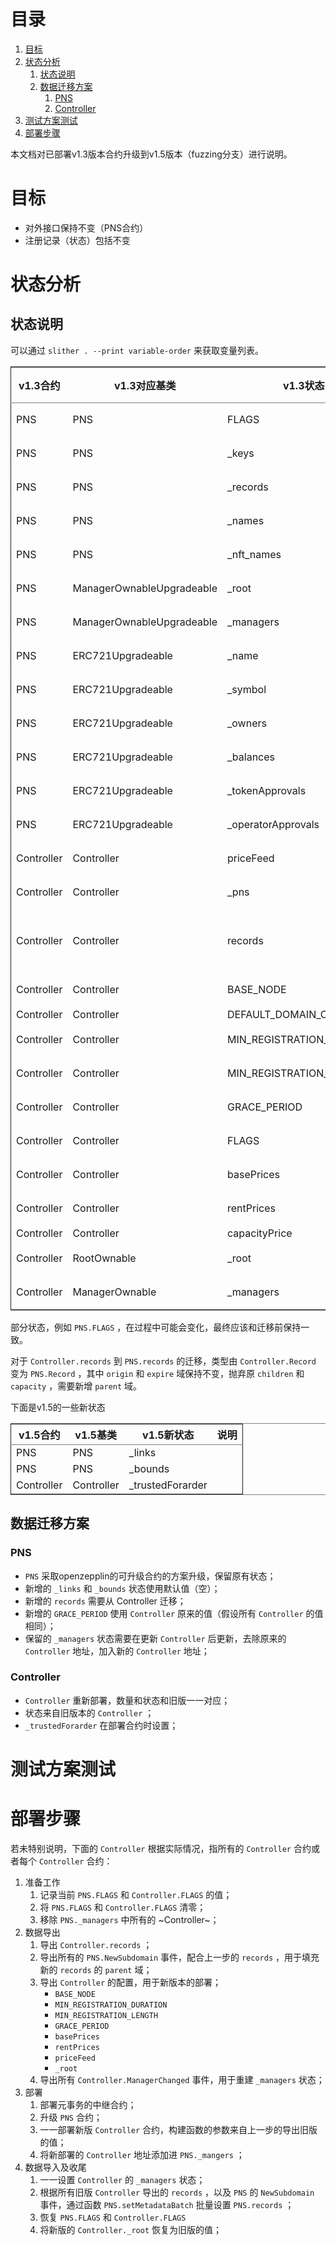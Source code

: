 
# &#30446;&#24405;

1.  [目标](#org6145256)
2.  [状态分析](#org007c0a1)
    1.  [状态说明](#orgf92d2fb)
    2.  [数据迁移方案](#org0b73f2a)
        1.  [PNS](#org00cfe3a)
        2.  [Controller](#orgce56b24)
3.  [测试方案测试](#org633075b)
4.  [部署步骤](#org4ef2979)

本文档对已部署v1.3版本合约升级到v1.5版本（fuzzing分支）进行说明。


<a id="org6145256"></a>

# 目标

-   对外接口保持不变（PNS合约）
-   注册记录（状态）包括不变


<a id="org007c0a1"></a>

# 状态分析


<a id="orgf92d2fb"></a>

## 状态说明

可以通过 `slither . --print variable-order` 来获取变量列表。

<table border="2" cellspacing="0" cellpadding="6" rules="groups" frame="hsides">


<colgroup>
<col  class="org-left" />

<col  class="org-left" />

<col  class="org-left" />

<col  class="org-left" />

<col  class="org-left" />

<col  class="org-left" />

<col  class="org-left" />
</colgroup>
<thead>
<tr>
<th scope="col" class="org-left">v1.3合约</th>
<th scope="col" class="org-left">v1.3对应基类</th>
<th scope="col" class="org-left">v1.3状态</th>
<th scope="col" class="org-left">v1.5合约</th>
<th scope="col" class="org-left">v1.5对应基类</th>
<th scope="col" class="org-left">v1.5状态</th>
<th scope="col" class="org-left">关系</th>
</tr>
</thead>

<tbody>
<tr>
<td class="org-left">PNS</td>
<td class="org-left">PNS</td>
<td class="org-left">FLAGS</td>
<td class="org-left">PNS</td>
<td class="org-left">PNS</td>
<td class="org-left">FLAGS</td>
<td class="org-left">等价</td>
</tr>


<tr>
<td class="org-left">PNS</td>
<td class="org-left">PNS</td>
<td class="org-left">_keys</td>
<td class="org-left">PNS</td>
<td class="org-left">PNS</td>
<td class="org-left">_keys</td>
<td class="org-left">等价</td>
</tr>


<tr>
<td class="org-left">PNS</td>
<td class="org-left">PNS</td>
<td class="org-left">_records</td>
<td class="org-left">PNS</td>
<td class="org-left">PNS</td>
<td class="org-left">_records</td>
<td class="org-left">等价</td>
</tr>


<tr>
<td class="org-left">PNS</td>
<td class="org-left">PNS</td>
<td class="org-left">_names</td>
<td class="org-left">PNS</td>
<td class="org-left">PNS</td>
<td class="org-left">_names</td>
<td class="org-left">等价</td>
</tr>


<tr>
<td class="org-left">PNS</td>
<td class="org-left">PNS</td>
<td class="org-left">_nft_names</td>
<td class="org-left">PNS</td>
<td class="org-left">PNS</td>
<td class="org-left">_nft_names</td>
<td class="org-left">等价</td>
</tr>


<tr>
<td class="org-left">PNS</td>
<td class="org-left">ManagerOwnableUpgradeable</td>
<td class="org-left">_root</td>
<td class="org-left">PNS</td>
<td class="org-left">ManagerOwnableUpgradeable</td>
<td class="org-left">_root</td>
<td class="org-left">等价</td>
</tr>


<tr>
<td class="org-left">PNS</td>
<td class="org-left">ManagerOwnableUpgradeable</td>
<td class="org-left">_managers</td>
<td class="org-left">PNS</td>
<td class="org-left">ManagerOwnableUpgradeable</td>
<td class="org-left">_managers</td>
<td class="org-left">等价</td>
</tr>


<tr>
<td class="org-left">PNS</td>
<td class="org-left">ERC721Upgradeable</td>
<td class="org-left">_name</td>
<td class="org-left">PNS</td>
<td class="org-left">ERC721Upgradeable</td>
<td class="org-left">_name</td>
<td class="org-left">等价</td>
</tr>


<tr>
<td class="org-left">PNS</td>
<td class="org-left">ERC721Upgradeable</td>
<td class="org-left">_symbol</td>
<td class="org-left">PNS</td>
<td class="org-left">ERC721Upgradeable</td>
<td class="org-left">_symbol</td>
<td class="org-left">等价</td>
</tr>


<tr>
<td class="org-left">PNS</td>
<td class="org-left">ERC721Upgradeable</td>
<td class="org-left">_owners</td>
<td class="org-left">PNS</td>
<td class="org-left">ERC721Upgradeable</td>
<td class="org-left">_owners</td>
<td class="org-left">等价</td>
</tr>


<tr>
<td class="org-left">PNS</td>
<td class="org-left">ERC721Upgradeable</td>
<td class="org-left">_balances</td>
<td class="org-left">PNS</td>
<td class="org-left">ERC721Upgradeable</td>
<td class="org-left">_balances</td>
<td class="org-left">等价</td>
</tr>


<tr>
<td class="org-left">PNS</td>
<td class="org-left">ERC721Upgradeable</td>
<td class="org-left">_tokenApprovals</td>
<td class="org-left">PNS</td>
<td class="org-left">ERC721Upgradeable</td>
<td class="org-left">_tokenApprovals</td>
<td class="org-left">等价</td>
</tr>


<tr>
<td class="org-left">PNS</td>
<td class="org-left">ERC721Upgradeable</td>
<td class="org-left">_operatorApprovals</td>
<td class="org-left">PNS</td>
<td class="org-left">ERC721Upgradeable</td>
<td class="org-left">_operatorApprovals</td>
<td class="org-left">等价</td>
</tr>


<tr>
<td class="org-left">Controller</td>
<td class="org-left">Controller</td>
<td class="org-left">priceFeed</td>
<td class="org-left">Controller</td>
<td class="org-left">Controller</td>
<td class="org-left">priceFeed</td>
<td class="org-left">等价</td>
</tr>


<tr>
<td class="org-left">Controller</td>
<td class="org-left">Controller</td>
<td class="org-left">_pns</td>
<td class="org-left">Controller</td>
<td class="org-left">Controller</td>
<td class="org-left">_pns</td>
<td class="org-left">等价</td>
</tr>


<tr>
<td class="org-left">Controller</td>
<td class="org-left">Controller</td>
<td class="org-left">records</td>
<td class="org-left">PNS</td>
<td class="org-left">PNS</td>
<td class="org-left">records</td>
<td class="org-left">需要转换</td>
</tr>


<tr>
<td class="org-left">Controller</td>
<td class="org-left">Controller</td>
<td class="org-left">BASE_NODE</td>
<td class="org-left">Controller</td>
<td class="org-left">Controller</td>
<td class="org-left">BASE_NODE</td>
<td class="org-left">等价</td>
</tr>


<tr>
<td class="org-left">Controller</td>
<td class="org-left">Controller</td>
<td class="org-left">DEFAULT_DOMAIN_CAPACITY</td>
<td class="org-left">-</td>
<td class="org-left">-</td>
<td class="org-left">-</td>
<td class="org-left">-</td>
</tr>


<tr>
<td class="org-left">Controller</td>
<td class="org-left">Controller</td>
<td class="org-left">MIN_REGISTRATION_DURATION</td>
<td class="org-left">Controller</td>
<td class="org-left">Controller</td>
<td class="org-left">MIN_REGISTRATION_DURATION</td>
<td class="org-left">等价</td>
</tr>


<tr>
<td class="org-left">Controller</td>
<td class="org-left">Controller</td>
<td class="org-left">MIN_REGISTRATION_LENGTH</td>
<td class="org-left">Controller</td>
<td class="org-left">Controller</td>
<td class="org-left">MIN_REGISTRATION_LENGTH</td>
<td class="org-left">等价</td>
</tr>


<tr>
<td class="org-left">Controller</td>
<td class="org-left">Controller</td>
<td class="org-left">GRACE_PERIOD</td>
<td class="org-left">PNS</td>
<td class="org-left">PNS</td>
<td class="org-left">GRACE_PERIOD</td>
<td class="org-left">等价</td>
</tr>


<tr>
<td class="org-left">Controller</td>
<td class="org-left">Controller</td>
<td class="org-left">FLAGS</td>
<td class="org-left">Controller</td>
<td class="org-left">Controller</td>
<td class="org-left">FLAGS</td>
<td class="org-left">等价</td>
</tr>


<tr>
<td class="org-left">Controller</td>
<td class="org-left">Controller</td>
<td class="org-left">basePrices</td>
<td class="org-left">Controller</td>
<td class="org-left">Controller</td>
<td class="org-left">basePrices</td>
<td class="org-left">等价</td>
</tr>


<tr>
<td class="org-left">Controller</td>
<td class="org-left">Controller</td>
<td class="org-left">rentPrices</td>
<td class="org-left">Controller</td>
<td class="org-left">Controller</td>
<td class="org-left">rentPrices</td>
<td class="org-left">等价</td>
</tr>


<tr>
<td class="org-left">Controller</td>
<td class="org-left">Controller</td>
<td class="org-left">capacityPrice</td>
<td class="org-left">-</td>
<td class="org-left">-</td>
<td class="org-left">-</td>
<td class="org-left">-</td>
</tr>


<tr>
<td class="org-left">Controller</td>
<td class="org-left">RootOwnable</td>
<td class="org-left">_root</td>
<td class="org-left">Controller</td>
<td class="org-left">RootOwnable</td>
<td class="org-left">_root</td>
<td class="org-left">等价</td>
</tr>


<tr>
<td class="org-left">Controller</td>
<td class="org-left">ManagerOwnable</td>
<td class="org-left">_managers</td>
<td class="org-left">Controller</td>
<td class="org-left">ManagerOwnable</td>
<td class="org-left">_managers</td>
<td class="org-left">等价</td>
</tr>
</tbody>
</table>

部分状态，例如 `PNS.FLAGS` ，在过程中可能会变化，最终应该和迁移前保持一致。

对于 `Controller.records` 到 `PNS.records` 的迁移，类型由 `Controller.Record` 变为 `PNS.Record` ，其中 `origin` 和 `expire` 域保持不变，抛弃原 `children` 和 `capacity` ，需要新增 `parent` 域。

下面是v1.5的一些新状态

<table border="2" cellspacing="0" cellpadding="6" rules="groups" frame="hsides">


<colgroup>
<col  class="org-left" />

<col  class="org-left" />

<col  class="org-left" />

<col  class="org-left" />
</colgroup>
<thead>
<tr>
<th scope="col" class="org-left">v1.5合约</th>
<th scope="col" class="org-left">v1.5基类</th>
<th scope="col" class="org-left">v1.5新状态</th>
<th scope="col" class="org-left">说明</th>
</tr>
</thead>

<tbody>
<tr>
<td class="org-left">PNS</td>
<td class="org-left">PNS</td>
<td class="org-left">_links</td>
<td class="org-left">&#xa0;</td>
</tr>


<tr>
<td class="org-left">PNS</td>
<td class="org-left">PNS</td>
<td class="org-left">_bounds</td>
<td class="org-left">&#xa0;</td>
</tr>


<tr>
<td class="org-left">Controller</td>
<td class="org-left">Controller</td>
<td class="org-left">_trustedForarder</td>
<td class="org-left">&#xa0;</td>
</tr>
</tbody>
</table>


<a id="org0b73f2a"></a>

## 数据迁移方案


<a id="org00cfe3a"></a>

### PNS

-   `PNS` 采取openzepplin的可升级合约的方案升级，保留原有状态；
-   新增的 `_links` 和 `_bounds` 状态使用默认值（空）；
-   新增的 `records` 需要从 Controller 迁移；
-   新增的 `GRACE_PERIOD` 使用 `Controller` 原来的值（假设所有 `Controller` 的值相同）；
-   保留的 `_managers` 状态需要在更新 `Controller` 后更新，去除原来的 `Controller` 地址，加入新的 `Controller` 地址；


<a id="orgce56b24"></a>

### Controller

-   `Controller` 重新部署，数量和状态和旧版一一对应；
-   状态来自旧版本的 `Controller` ；
-   `_trustedForarder` 在部署合约时设置；


<a id="org633075b"></a>

# 测试方案测试


<a id="org4ef2979"></a>

# 部署步骤

若未特别说明，下面的 `Controller` 根据实际情况，指所有的 `Controller` 合约或者每个 `Controller` 合约：

1.  准备工作
    1.  记录当前 `PNS.FLAGS` 和 `Controller.FLAGS` 的值；
    2.  将 `PNS.FLAGS` 和 `Controller.FLAGS` 清零；
    3.  移除 `PNS._managers` 中所有的 ~Controller~；
2.  数据导出
    1.  导出 `Controller.records` ；
    2.  导出所有的 `PNS.NewSubdomain` 事件，配合上一步的 `records` ，用于填充新的 `records` 的 `parent` 域；
    3.  导出 `Controller` 的配置，用于新版本的部署；
        -   `BASE_NODE`
        -   `MIN_REGISTRATION_DURATION`
        -   `MIN_REGISTRATION_LENGTH`
        -   `GRACE_PERIOD`
        -   `basePrices`
        -   `rentPrices`
        -   `priceFeed`
        -   `_root`
    4.  导出所有 `Controller.ManagerChanged` 事件，用于重建 `_managers` 状态；
3.  部署
    1.  部署元事务的中继合约；
    2.  升级 `PNS` 合约；
    3.  一一部署新版 `Controller` 合约，构建函数的参数来自上一步的导出旧版的值；
    4.  将新部署的 `Controller` 地址添加进 `PNS._mangers` ；
4.  数据导入及收尾
    1.  一一设置 `Controller` 的 `_managers` 状态；
    2.  根据所有旧版 `Controller` 导出的 `records` ，以及 `PNS` 的 `NewSubdomain` 事件，通过函数 `PNS.setMetadataBatch` 批量设置 `PNS.records` ；
    3.  恢复 `PNS.FLAGS` 和 `Controller.FLAGS`
    4.  将新版的 `Controller._root` 恢复为旧版的值；


